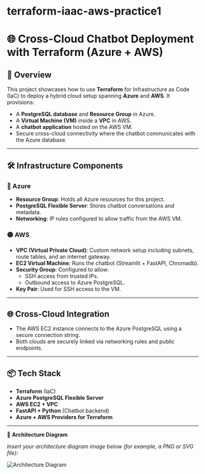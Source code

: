 # terraform-iaac-aws-practice1

# 🌐 Cross-Cloud Chatbot Deployment with Terraform (Azure + AWS)

## 🚀 Overview

This project showcases how to use **Terraform** for Infrastructure as Code (IaC) to deploy a hybrid cloud setup spanning **Azure** and **AWS**. It provisions:

- A **PostgreSQL database** and **Resource Group** in Azure.
- A **Virtual Machine (VM)** inside a **VPC** in AWS.
- A **chatbot application** hosted on the AWS VM.
- Secure cross-cloud connectivity where the chatbot communicates with the Azure database.

---

## 🛠️ Infrastructure Components

### 🔵 Azure
- **Resource Group**: Holds all Azure resources for this project.
- **PostgreSQL Flexible Server**: Stores chatbot conversations and metadata.
- **Networking**: IP rules configured to allow traffic from the AWS VM.

### 🟡 AWS
- **VPC (Virtual Private Cloud)**: Custom network setup including subnets, route tables, and an internet gateway.
- **EC2 Virtual Machine**: Runs the chatbot (Streamlit + FastAPI, Chromadb).
- **Security Group**: Configured to allow:
  - SSH access from trusted IPs.
  - Outbound access to Azure PostgreSQL.
- **Key Pair**: Used for SSH access to the VM.

---

## 🌐 Cross-Cloud Integration

- The AWS EC2 instance connects to the Azure PostgreSQL using a secure connection string.
- Both clouds are securely linked via networking rules and public endpoints.

---

## 📦 Tech Stack

- **Terraform** (IaC)
- **Azure PostgreSQL Flexible Server**
- **AWS EC2 + VPC**
- **FastAPI + Python** (Chatbot backend)
- **Azure + AWS Providers for Terraform**

---

📌 **Architecture Diagram**

*Insert your architecture diagram image below (for example, a PNG or SVG file):*

![Architecture Diagram](images/az-nd-aws.png)


